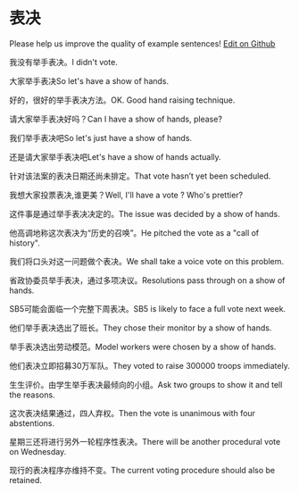 # 表决

Please help us improve the quality of example sentences! [Edit on Github](https://github.com/jiyushe/jiyu-example-sentence-source/blob/main/chinese/biaojue.md)

<p><span class="chinese">我没有举手表决。</span><span class="english">I didn't vote.</span></p>

<p><span class="chinese">大家举手表决</span><span class="english">So let's have a show of hands.</span></p>

<p><span class="chinese">好的，很好的举手表决方法。</span><span class="english">OK. Good hand raising technique.</span></p>

<p><span class="chinese">请大家举手表决好吗？</span><span class="english">Can I have a show of hands, please?</span></p>

<p><span class="chinese">我们举手表决吧</span><span class="english">So let's just have a show of hands.</span></p>

<p><span class="chinese">还是请大家举手表决吧</span><span class="english">Let's have a show of hands actually.</span></p>

<p><span class="chinese">针对该法案的表决日期还尚未排定。</span><span class="english">That vote hasn’t yet been scheduled.</span></p>

<p><span class="chinese">我想大家投票表决,谁更美？</span><span class="english">Well, I'll have a vote ? Who's prettier?</span></p>

<p><span class="chinese">这件事是通过举手表决决定的。</span><span class="english">The issue was decided by a show of hands.</span></p>

<p><span class="chinese">他高调地称这次表决为“历史的召唤”。</span><span class="english">He pitched the vote as a "call of history".</span></p>

<p><span class="chinese">我们将口头对这一问题做个表决。</span><span class="english">We shall take a voice vote on this problem.</span></p>

<p><span class="chinese">省政协委员举手表决，通过多项决议。</span><span class="english">Resolutions pass through on a show of hands.</span></p>

<p><span class="chinese">SB5可能会面临一个完整下周表决。</span><span class="english">SB5 is likely to face a full vote next week.</span></p>

<p><span class="chinese">他们举手表决选出了班长。</span><span class="english">They chose their monitor by a show of hands.</span></p>

<p><span class="chinese">举手表决选出劳动模范。</span><span class="english">Model workers were chosen by a show of hands.</span></p>

<p><span class="chinese">他们表决立即招募30万军队。</span><span class="english">They voted to raise 300000 troops immediately.</span></p>

<p><span class="chinese">生生评价。由学生举手表决最倾向的小组。</span><span class="english">Ask two groups to show it and tell the reasons.</span></p>

<p><span class="chinese">这次表决结果通过，四人弃权。</span><span class="english">Then the vote is unanimous with four abstentions.</span></p>

<p><span class="chinese">星期三还将进行另外一轮程序性表决。</span><span class="english">There will be another procedural vote on Wednesday.</span></p>

<p><span class="chinese">现行的表决程序亦维持不变。</span><span class="english">The current voting procedure should also be retained.</span></p>

